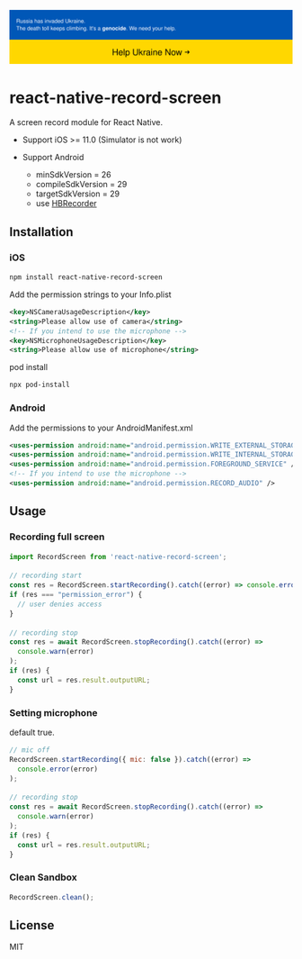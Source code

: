 [![Stand With Ukraine](https://raw.githubusercontent.com/vshymanskyy/StandWithUkraine/main/banner2-direct.svg)](https://stand-with-ukraine.pp.ua)

# react-native-record-screen

A screen record module for React Native.

- Support iOS >= 11.0 (Simulator is not work)

- Support Android
  - minSdkVersion = 26
  - compileSdkVersion = 29
  - targetSdkVersion = 29
  - use [HBRecorder](https://github.com/HBiSoft/HBRecorder)

## Installation

### iOS

```sh
npm install react-native-record-screen
```

Add the permission strings to your Info.plist

```xml
<key>NSCameraUsageDescription</key>
<string>Please allow use of camera</string>
<!-- If you intend to use the microphone -->
<key>NSMicrophoneUsageDescription</key>
<string>Please allow use of microphone</string>
```

pod install

```sh
npx pod-install
```

### Android

Add the permissions to your AndroidManifest.xml

```xml
<uses-permission android:name="android.permission.WRITE_EXTERNAL_STORAGE" />
<uses-permission android:name="android.permission.WRITE_INTERNAL_STORAGE" />
<uses-permission android:name="android.permission.FOREGROUND_SERVICE" />
<!-- If you intend to use the microphone -->
<uses-permission android:name="android.permission.RECORD_AUDIO" />
```

## Usage

### Recording full screen

```js
import RecordScreen from 'react-native-record-screen';

// recording start
const res = RecordScreen.startRecording().catch((error) => console.error(error));
if (res === "permission_error") {
  // user denies access
}

// recording stop
const res = await RecordScreen.stopRecording().catch((error) =>
  console.warn(error)
);
if (res) {
  const url = res.result.outputURL;
}
```

### Setting microphone

default true.

```js
// mic off
RecordScreen.startRecording({ mic: false }).catch((error) =>
  console.error(error)
);

// recording stop
const res = await RecordScreen.stopRecording().catch((error) =>
  console.warn(error)
);
if (res) {
  const url = res.result.outputURL;
}
```

### Clean Sandbox

```js
RecordScreen.clean();
```

## License

MIT
